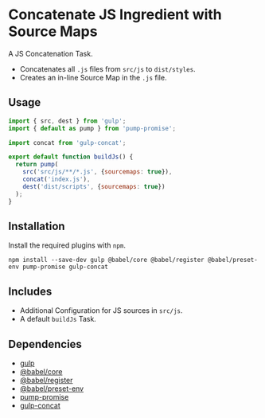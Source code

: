 Concatenate JS Ingredient with Source Maps
================================================================================

A JS Concatenation Task.

- Concatenates all `.js` files from `src/js` to `dist/styles`.
- Creates an in-line Source Map in the `.js` file.

Usage
--------------------------------------------------------------------------------

```javascript
import { src, dest } from 'gulp';
import { default as pump } from 'pump-promise';	

import concat from 'gulp-concat';

export default function buildJs() {
  return pump(
    src('src/js/**/*.js', {sourcemaps: true}),
    concat('index.js'),
    dest('dist/scripts', {sourcemaps: true})
  );
}
```

Installation
--------------------------------------------------------------------------------

Install the required plugins with `npm`.

`npm install --save-dev gulp @babel/core @babel/register @babel/preset-env pump-promise gulp-concat`

Includes
--------------------------------------------------------------------------------

- Additional Configuration for JS sources in `src/js`.
- A default `buildJs` Task.

Dependencies
--------------------------------------------------------------------------------

- [gulp](https://www.npmjs.com/package/gulp)
- [@babel/core](https://www.npmjs.com/package/@babel/core)
- [@babel/register](https://www.npmjs.com/package/@babel/register)
- [@babel/preset-env](https://www.npmjs.com/package/@babel/preset-env)
- [pump-promise](https://www.npmjs.com/package/pump-promise)
- [gulp-concat](https://www.npmjs.com/package/gulp-concat)
